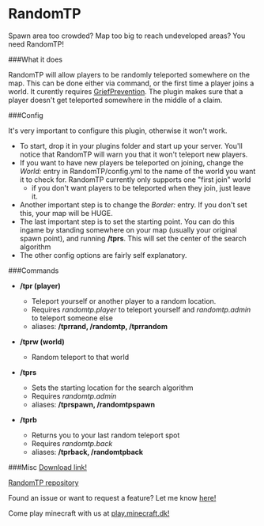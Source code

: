 # RandomTP

Spawn area too crowded? Map too big to reach undeveloped areas? You need RandomTP!

###What it does

RandomTP will allow players to be randomly teleported somewhere on the map. This can be done either via command, or the first time a player joins a world. It curently requires [GriefPrevention](http://dev.bukkit.org/bukkit-plugins/grief-prevention/). The plugin makes sure that a player doesn't get teleported somewhere in the middle of a claim.

###Config

It's very important to configure this plugin, otherwise it won't work. 
- To start, drop it in your plugins folder and start up your server. You'll notice that RandomTP will warn you that it won't teleport new players.
- If you want to have new players be teleported on joining, change the *World:* entry in RandomTP/config.yml to the name of the world you want it to check for. RandomTP currently only supports one "first join" world
  - if you don't want players to be teleported when they join, just leave it.
- Another important step is to change the *Border:* entry. If you don't set this, your map will be HUGE.
- The last important step is to set the starting point. You can do this ingame by standing somewhere on your map (usually your original spawn point), and running **/tprs**. This will set the center of the search algorithm
- The other config options are fairly self explanatory. 


###Commands
- **/tpr (player)**
  - Teleport yourself or another player to a random location. 
  - Requires *randomtp.player* to teleport yourself and *randomtp.admin* to teleport someone else
  - aliases: **/tprrand, /randomtp, /tprrandom**
  
- **/tprw (world)**
  - Random teleport to that world 

- **/tprs**
  - Sets the starting location for the search algorithm
  - Requires *randomtp.admin*
  - aliases: **/tprspawn, /randomtpspawn**
  
- **/tprb**
  - Returns you to your last random teleport spot
  - Requires *randomtp.back*
  - aliases: **/tprback, /randomtpback**


###Misc
[Download link!](https://github.com/10becja/MinecraftPlugins/raw/master/RandomTP/RandomTP.jar)

[RandomTP repository](https://github.com/10becja/RandomTP)

Found an issue or want to request a feature? Let me know [here!](https://github.com/10becja/RandomTP/issues)

Come play minecraft with us at [play.minecraft.dk!](minecraft.dk)
